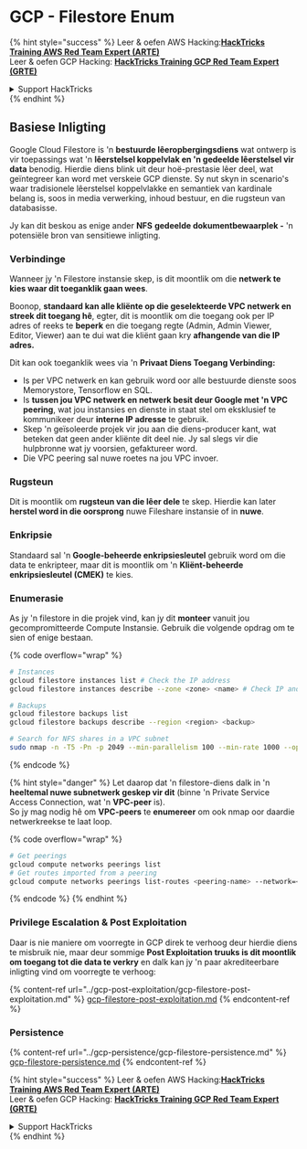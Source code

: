 # GCP - Filestore Enum

{% hint style="success" %}
Leer & oefen AWS Hacking:<img src="../../../.gitbook/assets/image (1) (1) (1).png" alt="" data-size="line">[**HackTricks Training AWS Red Team Expert (ARTE)**](https://training.hacktricks.xyz/courses/arte)<img src="../../../.gitbook/assets/image (1) (1) (1).png" alt="" data-size="line">\
Leer & oefen GCP Hacking: <img src="../../../.gitbook/assets/image (2).png" alt="" data-size="line">[**HackTricks Training GCP Red Team Expert (GRTE)**<img src="../../../.gitbook/assets/image (2).png" alt="" data-size="line">](https://training.hacktricks.xyz/courses/grte)

<details>

<summary>Support HackTricks</summary>

* Kyk na die [**subskripsie planne**](https://github.com/sponsors/carlospolop)!
* **Sluit aan by die** 💬 [**Discord groep**](https://discord.gg/hRep4RUj7f) of die [**telegram groep**](https://t.me/peass) of **volg** ons op **Twitter** 🐦 [**@hacktricks\_live**](https://twitter.com/hacktricks_live)**.**
* **Deel hacking truuks deur PRs in te dien na die** [**HackTricks**](https://github.com/carlospolop/hacktricks) en [**HackTricks Cloud**](https://github.com/carlospolop/hacktricks-cloud) github repos.

</details>
{% endhint %}

## Basiese Inligting

Google Cloud Filestore is 'n **bestuurde lêeropbergingsdiens** wat ontwerp is vir toepassings wat 'n **lêerstelsel koppelvlak en 'n gedeelde lêerstelsel vir data** benodig. Hierdie diens blink uit deur hoë-prestasie lêer deel, wat geïntegreer kan word met verskeie GCP dienste. Sy nut skyn in scenario's waar tradisionele lêerstelsel koppelvlakke en semantiek van kardinale belang is, soos in media verwerking, inhoud bestuur, en die rugsteun van databasisse.

Jy kan dit beskou as enige ander **NFS** **gedeelde dokumentbewaarplek -** 'n potensiële bron van sensitiewe inligting.

### Verbindinge

Wanneer jy 'n Filestore instansie skep, is dit moontlik om die **netwerk te kies waar dit toeganklik gaan wees**.

Boonop, **standaard kan alle kliënte op die geselekteerde VPC netwerk en streek dit toegang hê**, egter, dit is moontlik om die toegang ook per IP adres of reeks te **beperk** en die toegang regte (Admin, Admin Viewer, Editor, Viewer) aan te dui wat die kliënt gaan kry **afhangende van die IP adres.**

Dit kan ook toeganklik wees via 'n **Privaat Diens Toegang Verbinding:**

* Is per VPC netwerk en kan gebruik word oor alle bestuurde dienste soos Memorystore, Tensorflow en SQL.
* Is **tussen jou VPC netwerk en netwerk besit deur Google met 'n VPC peering**, wat jou instansies en dienste in staat stel om eksklusief te kommunikeer deur **interne IP adresse** te gebruik.
* Skep 'n geïsoleerde projek vir jou aan die diens-producer kant, wat beteken dat geen ander kliënte dit deel nie. Jy sal slegs vir die hulpbronne wat jy voorsien, gefaktureer word.
* Die VPC peering sal nuwe roetes na jou VPC invoer.

### Rugsteun

Dit is moontlik om **rugsteun van die lêer dele** te skep. Hierdie kan later **herstel word in die oorsprong** nuwe Fileshare instansie of in **nuwe**.

### Enkripsie

Standaard sal 'n **Google-beheerde enkripsiesleutel** gebruik word om die data te enkripteer, maar dit is moontlik om 'n **Kliënt-beheerde enkripsiesleutel (CMEK)** te kies.

### Enumerasie

As jy 'n filestore in die projek vind, kan jy dit **monteer** vanuit jou gecompromitteerde Compute Instansie. Gebruik die volgende opdrag om te sien of enige bestaan. 

{% code overflow="wrap" %}
```bash
# Instances
gcloud filestore instances list # Check the IP address
gcloud filestore instances describe --zone <zone> <name> # Check IP and access restrictions

# Backups
gcloud filestore backups list
gcloud filestore backups describe --region <region> <backup>

# Search for NFS shares in a VPC subnet
sudo nmap -n -T5 -Pn -p 2049 --min-parallelism 100 --min-rate 1000 --open 10.99.160.2/20
```
{% endcode %}

{% hint style="danger" %}
Let daarop dat 'n filestore-diens dalk in 'n **heeltemal nuwe subnetwerk geskep vir dit** (binne 'n Private Service Access Connection, wat 'n **VPC-peer** is).\
So jy mag nodig hê om **VPC-peers** te **enumereer** om ook nmap oor daardie netwerkreekse te laat loop.

{% code overflow="wrap" %}
```bash
# Get peerings
gcloud compute networks peerings list
# Get routes imported from a peering
gcloud compute networks peerings list-routes <peering-name> --network=<network-name> --region=<region> --direction=INCOMING
```
{% endcode %}
{% endhint %}

### Privilege Escalation & Post Exploitation

Daar is nie maniere om voorregte in GCP direk te verhoog deur hierdie diens te misbruik nie, maar deur sommige **Post Exploitation truuks is dit moontlik om toegang tot die data te verkry** en dalk kan jy 'n paar akrediteerbare inligting vind om voorregte te verhoog:

{% content-ref url="../gcp-post-exploitation/gcp-filestore-post-exploitation.md" %}
[gcp-filestore-post-exploitation.md](../gcp-post-exploitation/gcp-filestore-post-exploitation.md)
{% endcontent-ref %}

### Persistence

{% content-ref url="../gcp-persistence/gcp-filestore-persistence.md" %}
[gcp-filestore-persistence.md](../gcp-persistence/gcp-filestore-persistence.md)
{% endcontent-ref %}

{% hint style="success" %}
Leer & oefen AWS Hacking:<img src="../../../.gitbook/assets/image (1) (1) (1).png" alt="" data-size="line">[**HackTricks Training AWS Red Team Expert (ARTE)**](https://training.hacktricks.xyz/courses/arte)<img src="../../../.gitbook/assets/image (1) (1) (1).png" alt="" data-size="line">\
Leer & oefen GCP Hacking: <img src="../../../.gitbook/assets/image (2).png" alt="" data-size="line">[**HackTricks Training GCP Red Team Expert (GRTE)**<img src="../../../.gitbook/assets/image (2).png" alt="" data-size="line">](https://training.hacktricks.xyz/courses/grte)

<details>

<summary>Support HackTricks</summary>

* Kyk na die [**subscription plans**](https://github.com/sponsors/carlospolop)!
* **Sluit aan by die** 💬 [**Discord groep**](https://discord.gg/hRep4RUj7f) of die [**telegram groep**](https://t.me/peass) of **volg** ons op **Twitter** 🐦 [**@hacktricks\_live**](https://twitter.com/hacktricks_live)**.**
* **Deel hacking truuks deur PRs in te dien na die** [**HackTricks**](https://github.com/carlospolop/hacktricks) en [**HackTricks Cloud**](https://github.com/carlospolop/hacktricks-cloud) github repos.

</details>
{% endhint %}

